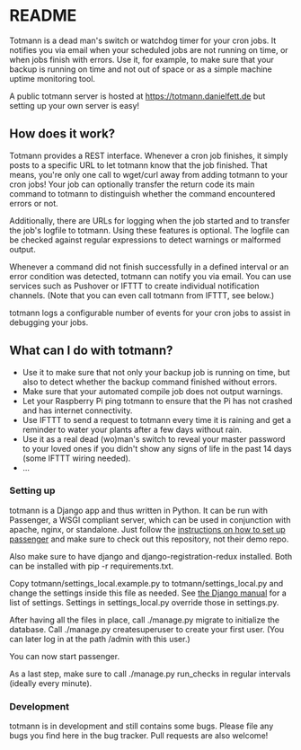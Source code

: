 # README #

Totmann is a dead man's switch or watchdog timer for your cron jobs. It notifies you via email when your scheduled jobs are not running on time, or when jobs finish with errors. Use it, for example, to make sure that your backup is running on time and not out of space or as a simple machine uptime monitoring tool.

A public totmann server is hosted at https://totmann.danielfett.de but setting up your own server is easy!

## How does it work? ##

Totmann provides a REST interface. Whenever a cron job finishes, it simply posts to a specific URL to let totmann know that the job finished. That means, you're only one call to wget/curl away from adding totmann to your cron jobs! Your job can optionally transfer the return code its main command to totmann to distinguish whether the command encountered errors or not.

Additionally, there are URLs for logging when the job started and to transfer the job's logfile to totmann. Using these features is optional. The logfile can be checked against regular expressions to detect warnings or malformed output.

Whenever a command did not finish successfully in a defined interval or an error condition was detected, totmann can notify you via email. You can use services such as Pushover or IFTTT to create individual notification channels. (Note that you can even call totmann from IFTTT, see below.)

totmann logs a configurable number of events for your cron jobs to assist in debugging your jobs.

## What can I do with totmann? ##

* Use it to make sure that not only your backup job is running on time, but also to detect whether the backup command finished without errors.
* Make sure that your automated compile job does not output warnings.
* Let your Raspberry Pi ping totmann to ensure that the Pi has not crashed and has internet connectivity.
* Use IFTTT to send a request to totmann every time it is raining and get a reminder to water your plants after a few days without rain.
* Use it as a real dead (wo)man's switch to reveal your master password to your loved ones if you didn't show any signs of life in the past 14 days (some IFTTT wiring needed).
* ...

### Setting up ###

totmann is a Django app and thus written in Python. It can be run with Passenger, a WSGI compliant server, which can be used in conjunction with apache, nginx, or standalone. Just follow the [instructions on how to set up passenger](https://www.phusionpassenger.com/library/walkthroughs/start/python.html) and make sure to check out this repository, not their demo repo.

Also make sure to have django and django-registration-redux installed. Both can be installed with pip -r requirements.txt.

Copy totmann/settings_local.example.py to totmann/settings_local.py and change the settings inside this file as needed. See [the Django manual](https://docs.djangoproject.com/en/1.8/ref/settings/) for a list of settings. Settings in settings_local.py override those in settings.py.

After having all the files in place, call ./manage.py migrate to initialize the database. Call ./manage.py createsuperuser to create your first user. (You can later log in at the path /admin with this user.)

You can now start passenger.

As a last step, make sure to call ./manage.py run_checks in regular intervals (ideally every minute). 

### Development ###

totmann is in development and still contains some bugs. Please file any bugs you find here in the bug tracker. Pull requests are also welcome!